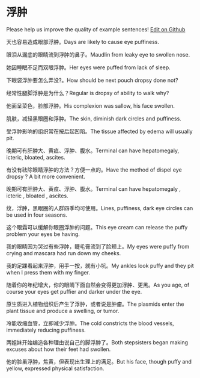 # 浮肿

Please help us improve the quality of example sentences! [Edit on Github](https://github.com/jiyushe/jiyu-example-sentence-source/blob/main/chinese/fuzhong.md)

<p><span class="chinese">天也容易造成眼部浮肿。</span><span class="english">Days are likely to cause eye puffiness.</span></p>

<p><span class="chinese">眼泪从漏底的眼睛流到浮肿的鼻子。</span><span class="english">Maudlin from leaky eye to swollen nose.</span></p>

<p><span class="chinese">她因睡眠不足而双眼浮肿。</span><span class="english">Her eyes were puffed from lack of sleep.</span></p>

<p><span class="chinese">下眼袋浮肿要怎么弄没?。</span><span class="english">How should be next pouch dropsy done not?</span></p>

<p><span class="chinese">经常性腿脚浮肿是为什么？</span><span class="english">Regular is dropsy of ability to walk why?</span></p>

<p><span class="chinese">他面呈菜色，脸部浮肿。</span><span class="english">His complexion was sallow, his face swollen.</span></p>

<p><span class="chinese">肌肤，减轻黑眼圈和浮肿。</span><span class="english">The skin, diminish dark circles and puffiness.</span></p>

<p><span class="chinese">受浮肿影响的组织常在按后起凹陷。</span><span class="english">The tissue affected by edema will usually pit.</span></p>

<p><span class="chinese">晚期可有肝肿大、黄疸、浮肿、腹水。</span><span class="english">Terminal can have hepatomegaly, icteric, bloated, ascites.</span></p>

<p><span class="chinese">有没有祛除眼睛浮肿的方法？方便一点的。</span><span class="english">Have the method of dispel eye dropsy ? A bit more convenient.</span></p>

<p><span class="chinese">晚期可有肝肿大、黄疸、浮肿、腹水。</span><span class="english">Terminal can have hepatomegaly , icteric , bloated , ascites.</span></p>

<p><span class="chinese">纹，浮肿，黑眼圈的人群四季均可使用。</span><span class="english">Lines, puffiness, dark eye circles can be used in four seasons.</span></p>

<p><span class="chinese">这个眼霜可以缓解你眼圈浮肿的问题。</span><span class="english">This eye cream can release the puffy problem your eyes be having.</span></p>

<p><span class="chinese">我的眼睛因为哭过有些浮肿，睫毛膏流到了脸颊上。</span><span class="english">My eyes were puffy from crying and mascara had run down my cheeks.</span></p>

<p><span class="chinese">我的足踝看起来浮肿，用手一按，就有小坑。</span><span class="english">My ankles look puffy and they pit when I press them with my finger.</span></p>

<p><span class="chinese">随着你的年纪增大，你的眼睛下面自然会变得更加浮肿、更黑。</span><span class="english">As you age, of course your eyes get puffier and darker under the eye.</span></p>

<p><span class="chinese">原生质进入植物组织后产生了浮肿，或者说是肿瘤。</span><span class="english">The plasmids enter the plant tissue and produce a swelling, or tumor.</span></p>

<p><span class="chinese">冷能收缩血管，立即减少浮肿。</span><span class="english">The cold constricts the blood vessels, immediately reducing puffiness.</span></p>

<p><span class="chinese">两姐妹开始编造各种理由说自己的脚浮肿了。</span><span class="english">Both stepsisters began making excuses about how their feet had swollen.</span></p>

<p><span class="chinese">他的脸虽浮肿，焦黄，但表现出生理上的满足。</span><span class="english">But his face, though puffy and yellow, expressed physical satisfaction.</span></p>


